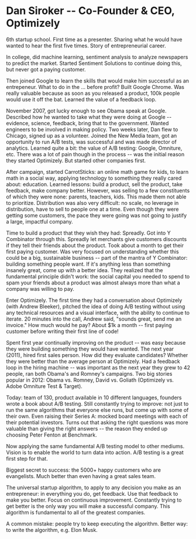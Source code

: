 Dan Siroker -- Co-Founder & CEO, Optimizely
===========================================

6th startup school. First time as a presenter. Sharing what he would have wanted to hear the first five times. Story of entrepreneurial career.

In college, did machine learning, sentiment analysis to analyze newspapers to predict the market. Started Sentiment Solutions to continue doing this, but never got a paying customer.

Then joined Google to learn the skills that would make him successful as an entrepeneur. What to do in the ... before profit? Built Google Chrome. Was really valuable because as soon as you released a product, 100k people would use it off the bat. Learned the value of a feedback loop.

November 2007, got lucky enough to see Obama speak at Google. Described how he wanted to take what they were doing at Google -- evidence, science, feedback, bring that to the government. Wanted engineers to be involved in making policy. Two weeks later, Dan flew to Chicago, signed up as a volunteer. Joined the New Media team, got an opportunity to run A/B tests, was successful and was made director of analytics. Learned quite a bit: the value of A/B testing: Google, Omniture, etc. There was a lot of pain though in the process -- was the initial reason they started Optimizely. But started other companies first.

After campaign, started CarrotSticks: an online math game for kids, to learn math in a social way, applying technology to something they really cared about: education. Learned lessons: build a product, sell the product, take feedback, make company better. However, was selling to a few constituents of which they were none: parents, teachers, kids. This made them not able to prioritize. Distribution was also very difficult: no scale, no leverage in distribution, have to sell to people one at a time. Even though they were getting some customers, the pace they were going was not going to justify a large, impactful company.

Time to build a product that they wish they had: Spreadly. Got into Y Combinator through this. Spreadly let merchants give customers discounts if they tell their friends about the product. Took about a month to get their first paying customer. Was very focused on understanding whether this could be a big, sustainable business -- part of the mantra of Y Combinator: building something people want. If it's anything less than something insanely great, come up with a better idea. They realized that the fundamental principle didn't work: the social capital you needed to spend to spam your friends about a product was almost always more than what a company was willing to pay.

Enter Optimizely. The first time they had a conversation about Optimizely (with Andrew Bleeker), pitched the idea of doing A/B testing without using any technical resources and a visual interface, with the ability to continue to iterate. 20 minutes into the call, Andrew said, "sounds great, send me an invoice." How much would he pay? About $1k a month -- first paying customer before writing their first line of code!

Spent first year continually improving on the product -- was easy because they were building something they would have wanted. The next year (2011), hired first sales person. How did they evaluate candidates? Whether they were better than the average person at Optimizely. Had a feedback loop in the hiring machine -- was important as the next year they grew to 42 people, ran both Obama's and Romney's campaigns. Two big stories popular in 2012: Obama vs. Romney, David vs. Goliath (Optimizely vs. Adobe Omniture Test & Target).

Today: team of 130, product available in 10 different languages, founders wrote a book about A/B testing. Still constantly trying to improve: not just to run the same algorithms that everyone else runs, but come up with some of their own. Even raising their Series A: mocked board meetings with each of their potential investors. Turns out that asking the right questions was more valuable than giving the right answers -- the reason they ended up choosing Peter Fenton at Benchmark.

Now applying the same fundamental A/B testing model to other mediums. Vision is to enable the world to turn data into action. A/B testing is a great first step for that.

Biggest secret to success: the 5000+ happy customers who are evangelists. Much better than even having a great sales team.

The universal startup algorithm, to apply to any decision you make as an entrepreneur: in everything you do, get feedback. Use that feedback to make you better. Focus on continuous improvement. Constantly trying to get better is the only way you will make a successful company. This algorithm is fundamental to all of the greatest companies.

A common mistake: people try to keep executing the algorithm. Better way: to write the algorithm, e.g. Elon Musk.